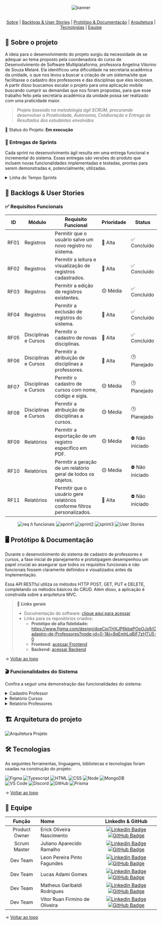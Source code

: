 <div align="center">
  <img src="https://github.com/VitorRuan/Sprints/blob/main/Imagens/capilogo.png" alt="banner">
</div>
<br id="topo">
<p align="center">
<a href="#sobre">Sobre</a>  |  
<a href="#backlogs">Backlogs & User Stories</a>  |  
<a href="#prototipo">Protótipo & Documentação</a>  |  
<a href="#arquitetura">Arquitetura</a>  |  
<a href="#tecnologias">Tecnologias</a>  |  
<a href="#equipe">Equipe</a>
</p>
<span id="sobre">
 
## :bookmark_tabs: Sobre o projeto
A ideia para o desenvolvimento do projeto surgiu da necessidade de se adequar ao tema proposto pela coordenadora do curso de Desenvolvimento de Software Multiplataforma, professora Angelina Vitorino de Souza Melaré. Ela identificou uma dificuldade na secretaria acadêmica da unidade, o que nos levou a buscar a criação de um sistema/site que facilitasse o cadastro dos professores e das disciplinas que eles lecionam. 
A partir disso buscamos escalar o projeto para uma aplicação mobile buscando cumprir as demandas que nos foram propostas, para que esse trabalho feito pela secretária acadêmica da unidade possa ser realizado com uma praticidade maior.
 
> _Projeto baseado na metodologia ágil SCRUM, procurando desenvolver a Proatividade, Autonomia, Colaboração e Entrega de Resultados dos estudantes envolvidos_
 
:pushpin: Status do Projeto: **Em execução**
 
### 🏁 Entregas de Sprints
Cada sprint no desenvolvimento ágil resulta em uma entrega funcional e incremental do sistema. Essas entregas são versões do produto que incluem novas funcionalidades implementadas e testadas, prontas para serem demonstradas e, potencialmente, utilizadas.

<details>
   <summary>Linha do Tempo Sprints</summary>
    <div align="center">
        <img src="https://github.com/VitorRuan/Sprints/blob/main/Imagens/Jira%20-%20Linha%20do%20tempo.png">
    </div>
</details>
 
<span id="backlogs">
 
## :dart: Backlogs & User Stories

### ✅ Requisitos Funcionais

| ID   | Módulo               | Requisito Funcional                                                           | Prioridade | Status         |
|------|----------------------|-------------------------------------------------------------------------------|------------|----------------|
| RF01 | Registros            | Permitir que o usuário salve um novo registro no sistema.                    | 🔴 Alta     | ✅ Concluído    |
| RF02 | Registros            | Permitir a leitura e visualização de registros cadastrados.                  | 🔴 Alta     | ✅ Concluído    |
| RF03 | Registros            | Permitir a edição de registros existentes.                                   | 🟡 Média    | ✅ Concluído    |
| RF04 | Registros            | Permitir a exclusão de registros do sistema.                                 | 🔴 Alta     | ✅ Concluído    |
| RF05 | Disciplinas e Cursos | Permitir o cadastro de novas disciplinas.                                    | 🔴 Alta     | ✅ Concluído    |
| RF06 | Disciplinas e Cursos | Permitir a atribuição de disciplinas a professores.                          | 🔴 Alta     | 🕒 Planejado    |
| RF07 | Disciplinas e Cursos | Permitir o cadastro de cursos com nome, código e sigla.                      | 🟡 Média    | 🕒 Planejado    |
| RF08 | Disciplinas e Cursos | Permitir a atribuição de disciplinas a cursos.                               | 🟡 Média    | 🕒 Planejado    |
| RF09 | Relatórios           | Permitir a exportação de um registro específico em PDF.                      | 🟡 Média    | ⛔ Não iniciado |
| RF10 | Relatórios           | Permitir a geração de um relatório geral de todos os objetos.                | 🟡 Média    | ⛔ Não iniciado |
| RF11 | Relatórios           | Permitir que o usuário gere relatórios conforme filtros personalizados.      | 🔴 Alta     | ⛔ Não iniciado |

<div align="center">  
  <img src="https://github.com/VitorRuan/Sprints/blob/main/Imagens/Requisitos%20%20n%C3%A3o%20funcionais.png" alt="req ñ funcionais">
  <img src="https://github.com/VitorRuan/Sprints/blob/main/Imagens/Sprint%2001.PNG" alt="sprint1">
  <img src="https://github.com/VitorRuan/Sprints/blob/main/Imagens/Sprint%2002.PNG" alt="sprint2">
  <img src="https://github.com/VitorRuan/Sprints/blob/main/Imagens/Sprint%2003.PNG" alt="sprint3">
  <img src="https://github.com/VitorRuan/Sprints/blob/main/Imagens/User%20Stories.png" alt="User Stories">
</div>


 
<span id="prototipo">
 
## :desktop_computer: Protótipo & Documentação
Durante o desenvolvimento do sistema de cadastro de professores e cursos, a fase inicial de planejamento e prototipagem desempenhou um papel crucial ao assegurar que todos os requisitos funcionais e não funcionais fossem claramente definidos e visualizados antes da implementação.
 
Essa API RESTful utiliza os métodos HTTP POST, GET, PUT e DELETE, completando os métodos básicos do CRUD. Além disso, a aplicação é construída sobre a arquitetura MVC.
> 🔗 **Links gerais** <br>
> - Documentação do software: [clique aqui para acessar](https://github.com/VitorRuan/Sprints/tree/main/Documenta%C3%A7%C3%A3o)
> - Links para os repositórios criados:
>    - **Protótipo de alta fidelidade:** https://www.figma.com/design/doeCpjTHXJP6kbePOpOJs9/Cadastro-de-Professores?node-id=0-1&t=8qEmhLqBiF7zHTU5-0
>    - **Frontend:** [acessar Frontend](https://github.com/proj-cadastro/projeto-cadastro-app)
>    - **Backend:** [acessar Backend](https://github.com/proj-cadastro/projeto-cadastro-app-api)
>    
<!--
- **API - Publicada:** 
-->
>    
 
→ [Voltar ao topo](#topo)

### :clapper: Funcionalidades do Sistema
Confira a seguir uma demonstração das funcionalidades do sistema:
<details>
   <summary>Cadastro Professor</summary>
    <div align="center">
        <img src="https://github.com/VitorRuan/Sprints/blob/main/Imagens/Cadastro%20Professor.gif">
    </div>
</details>
<details>
   <summary>Relatório Cursos</summary>
    <div align="center">
        <img src="https://github.com/VitorRuan/Sprints/blob/main/Imagens/Relat%C3%B3rio%20Curso.gif">
    </div>
</details>
<details>
   <summary>Relatório Professores</summary>
    <div align="center">
        <img src="https://github.com/VitorRuan/Sprints/blob/main/Imagens/Relat%C3%B3rio%20Professor.gif">
    </div>
</details>
 
<span id="arquitetura">
 
## 🏗️ Arquitetura do projeto
![Arquitetura Projeto](https://github.com/leonfagundes27/Assets/blob/main/Images/arquitetura%20projeto.png)
 
<span id="tecnologias">
 
## 🛠️ Tecnologias
 
As seguintes ferramentas, linguagens, bibliotecas e tecnologias foram usadas na construção do projeto:
 
<img src="https://img.shields.io/badge/Figma-CED4DA?style=for-the-badge&logo=figma&logoColor=DC143C" alt="Figma" /> 
<img src="https://img.shields.io/badge/TypeScript-CED4DA?style=for-the-badge&logo=typescript&logoColor=007ACC" alt="Typescript" />
<img src="https://img.shields.io/badge/HTML5-CED4DA?style=for-the-badge&logo=html5&logoColor=E34F26" alt="HTML" /> 
<img src="https://img.shields.io/badge/CSS3-CED4DA?style=for-the-badge&logo=css3&logoColor=1572B6" alt="CSS" /> 	
<img src="https://img.shields.io/badge/Node.js-CED4DA?style=for-the-badge&logo=nodedotjs&logoColor=339933" alt="Node" />  
<img src="https://img.shields.io/badge/MongoDB-CED4DA?style=for-the-badge&logo=mongodb&logoColor=4EA94B" alt="MongoDB" /><br>
<img src="https://img.shields.io/badge/VS_Code-CED4DA?style=for-the-badge&logo=visual%20studio%20code&logoColor=0078D4" alt="VS Code" /> 
<img src="https://img.shields.io/badge/Discord-CED4DA?style=for-the-badge&logo=discord&logoColor=7289DA" alt="Discord" /> 
<img src="https://img.shields.io/badge/GitHub-CED4DA?style=for-the-badge&logo=github&logoColor=20232A" alt="GitHub" />
<img src="https://img.shields.io/badge/Prisma-2D3748?style=for-the-badge&logo=prisma&logoColor=white" alt="Prisma" />  

→ [Voltar ao topo](#topo)
 
<span id="equipe">
 
## :busts_in_silhouette: Equipe
 
|    Função     | Nome                                  |                                                                                                                                                      LinkedIn & GitHub                                                                                                                                                      |
| :-----------: | :------------------------------------ | :-------------------------------------------------------------------------------------------------------------------------------------------------------------------------------------------------------------------------------------------------------------------------------------------------------------------------: |
| Product Owner | Erick Oliveira Nascimento          |     [![Linkedin Badge](https://img.shields.io/badge/Linkedin-blue?style=flat-square&logo=Linkedin&logoColor=white)](https://www.linkedin.com/in/erick-nascimento-b560b5126) [![GitHub Badge](https://img.shields.io/badge/GitHub-111217?style=flat-square&logo=github&logoColor=white)](https://github.com/erick-sts)              |
| Scrum Master  | Juliano Aparecido Ramalho |      [![Linkedin Badge](https://img.shields.io/badge/Linkedin-blue?style=flat-square&logo=Linkedin&logoColor=white)](https://www.linkedin.com/in/julianoramalho/) [![GitHub Badge](https://img.shields.io/badge/GitHub-111217?style=flat-square&logo=github&logoColor=white)](https://github.com/juramal)    |
|   Dev Team    | Leon Pereira Pinto Fagundes               |         [![Linkedin Badge](https://img.shields.io/badge/Linkedin-blue?style=flat-square&logo=Linkedin&logoColor=white)](https://www.linkedin.com/in/leonfagundes) [![GitHub Badge](https://img.shields.io/badge/GitHub-111217?style=flat-square&logo=github&logoColor=white)](https://github.com/leonfagundes27)        |
|   Dev Team    | Lucas Adami Gomes                   |         [![Linkedin Badge](https://img.shields.io/badge/Linkedin-blue?style=flat-square&logo=Linkedin&logoColor=white)](https://www.linkedin.com/in/adami-lucas/) [![GitHub Badge](https://img.shields.io/badge/GitHub-111217?style=flat-square&logo=github&logoColor=white)](https://github.com/lucas-adami)        |
|   Dev Team    |Matheus Garibaldi Rodrigues                |   [![Linkedin Badge](https://img.shields.io/badge/Linkedin-blue?style=flat-square&logo=Linkedin&logoColor=white)](https://www.linkedin.com/in/matheus-garibaldi/) [![GitHub Badge](https://img.shields.io/badge/GitHub-111217?style=flat-square&logo=github&logoColor=white)](https://github.com/garibaldii)   |
|   Dev Team    | Vitor Ruan Firmino de Oliveira       |           [![Linkedin Badge](https://img.shields.io/badge/Linkedin-blue?style=flat-square&logo=Linkedin&logoColor=white)](https://www.linkedin.com/in/vitor-ruan777) [![GitHub Badge](https://img.shields.io/badge/GitHub-111217?style=flat-square&logo=github&logoColor=white)](https://github.com/VitorRuan)          |
 
 
→ [Voltar ao topo](#topo)
